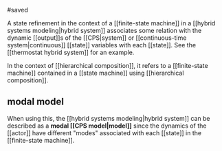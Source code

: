 #saved

A state refinement in the context of a [[finite-state machine]] in a [[hybrid systems modeling|hybrid system]] associates some relation with the dynamic [[output]]s of the [[CPS|system]] or [[continuous-time system|continuous]] [[state]] variables with each [[state]]. See the [[thermostat hybrid system]] for an example.

In the context of [[hierarchical composition]], it refers to a [[finite-state machine]] contained in a [[state machine]] using [[hierarchical composition]].

## modal model
When using this, the [[hybrid systems modeling|hybrid system]] can be described as a **modal [[CPS model|model]]** since the dynamics of the [[actor]] have different "modes" associated with each [[state]] in the [[finite-state machine]].
